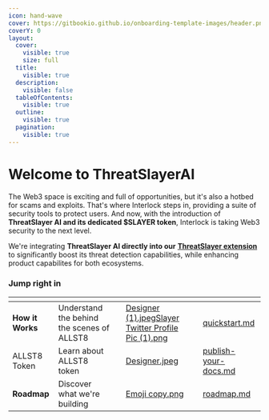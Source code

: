 ```yaml
---
icon: hand-wave
cover: https://gitbookio.github.io/onboarding-template-images/header.png
coverY: 0
layout:
  cover:
    visible: true
    size: full
  title:
    visible: true
  description:
    visible: false
  tableOfContents:
    visible: true
  outline:
    visible: true
  pagination:
    visible: true
---
```


# Welcome to ThreatSlayerAI

The Web3 space is exciting and full of opportunities, but it's also a hotbed for scams and exploits. That's where Interlock steps in, providing a suite of security tools to protect users. And now, with the introduction of **ThreatSlayer AI and its dedicated $SLAYER token**, Interlock is taking Web3 security to the next level.

We're integrating **ThreatSlayer AI directly into our** [**ThreatSlayer extension**](https://chromewebstore.google.com/detail/threatslayer-security-phi/mgcmocglffknmbhhfjihifeldhghihpj?hl=en\&authuser=1) to significantly boost its threat detection capabilities, while enhancing product capabilites for both ecosystems.

### Jump right in

<table data-view="cards"><thead><tr><th></th><th></th><th data-type="content-ref"></th><th data-hidden data-card-cover data-type="files"></th><th data-hidden></th><th data-hidden data-card-target data-type="content-ref"></th></tr></thead><tbody><tr><td><strong>How it Works</strong></td><td>Understand the behind the scenes of ALLST8</td><td></td><td><a href=".gitbook/assets/Designer (1).jpeg">Designer (1).jpeg</a><a href=".gitbook/assets/Slayer Twitter Profile Pic (1).png">Slayer Twitter Profile Pic (1).png</a></td><td></td><td><a href="main/quickstart.md">quickstart.md</a></td></tr><tr><td>ALLST8 Token</td><td>Learn about ALLST8 token</td><td></td><td><a href=".gitbook/assets/Designer.jpeg">Designer.jpeg</a></td><td></td><td><a href="main/publish-your-docs.md">publish-your-docs.md</a></td></tr><tr><td><strong>Roadmap</strong></td><td>Discover what we're building</td><td></td><td><a href=".gitbook/assets/Emoji copy.png">Emoji copy.png</a></td><td></td><td><a href="main/roadmap.md">roadmap.md</a></td></tr></tbody></table>

